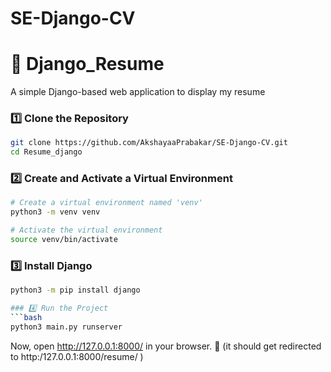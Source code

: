 # SE-Django-CV

# 📝 Django_Resume

A simple Django-based web application to display my resume
 

### 1️⃣ Clone the Repository  
```bash
git clone https://github.com/AkshayaaPrabakar/SE-Django-CV.git
cd Resume_django
```
### 2️⃣ Create and Activate a Virtual Environment
```bash
# Create a virtual environment named 'venv'
python3 -m venv venv

# Activate the virtual environment
source venv/bin/activate
```
### 3️⃣ Install Django
```bash
python3 -m pip install django

### 4️⃣ Run the Project
```bash
python3 main.py runserver
```
Now, open http://127.0.0.1:8000/ in your browser. 🚀
(it should get redirected to http:/127.0.0.1:8000/resume/ )
